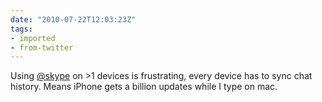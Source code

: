 ```yaml
---
date: "2010-07-22T12:03:23Z"
tags:
- imported
- from-twitter
---
```

Using [@skype](https://twitter.com/skype) on &gt;1 devices is frustrating, every device has to sync chat history. Means iPhone gets a billion updates while I type on mac.
